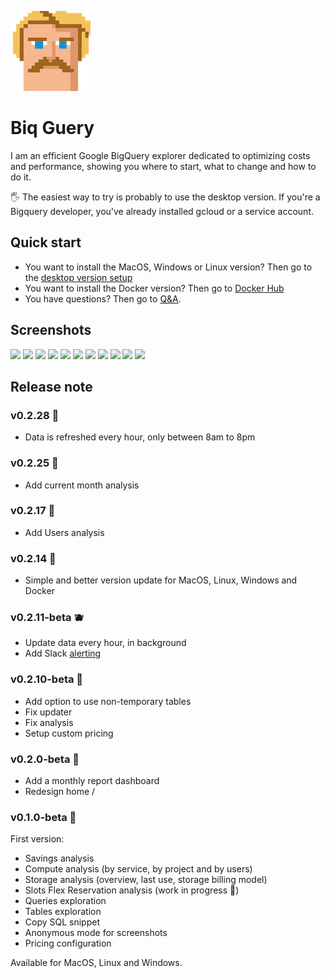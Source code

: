 ![Biq Guery](/img/icon.png) 

# Biq Guery

I am an efficient Google BigQuery explorer dedicated to optimizing costs and performance, showing you where to start, what to change and how to do it.

🖐️ The easiest way to try is probably to use the desktop version. If you're a Bigquery developer, you've already installed gcloud or a service account.

## Quick start
- You want to install the MacOS, Windows or Linux version? Then go to the [desktop version setup](https://github.com/biqguery/docs/blob/main/DESKTOP.md)
- You want to install the Docker version? Then go to [Docker Hub](https://hub.docker.com/r/biqguery/biqguery)
- You have questions? Then go to [Q&A](https://github.com/biqguery/docs/blob/main/Q%26A.md).

## Screenshots

<img src="https://biqguery.com/img/screenshots/root.webp" height="200"> <img src="https://biqguery.com/img/screenshots/monthly-report.webp" height="200"> <img src="https://biqguery.com/img/screenshots/savings.webp" height="200"> <img src="https://biqguery.com/img/screenshots/compute-service.webp" height="200"> <img src="https://biqguery.com/img/screenshots/compute-user.webp" height="200"> <img src="https://biqguery.com/img/screenshots/slot-reservations.webp" height="200"> <img src="https://biqguery.com/img/screenshots/queries.webp" height="200"> <img src="https://biqguery.com/img/screenshots/storage-overview.webp" height="200"> <img src="https://biqguery.com/img/screenshots/storage-usage.webp" height="200"> <img src="https://biqguery.com/img/screenshots/storage-dataset.webp" height="200"> <img src="https://biqguery.com/img/screenshots/tables.webp" height="200">

## Release note

### v0.2.28 🍌

- Data is refreshed every hour, only between 8am to 8pm

### v0.2.25 🍋

- Add current month analysis

### v0.2.17 🍏

- Add Users analysis

### v0.2.14 🥝

- Simple and better version update for MacOS, Linux, Windows and Docker

### v0.2.11-beta 🫐

- Update data every hour, in background
- Add Slack [alerting](https://github.com/biqguery/docs/blob/main/docker.md)

### v0.2.10-beta 🍎

- Add option to use non-temporary tables
- Fix updater
- Fix analysis
- Setup custom pricing

### v0.2.0-beta 🍇️

- Add a monthly report dashboard
- Redesign home /

### v0.1.0-beta 🍓

First version:

- Savings analysis
- Compute analysis (by service, by project and by users)
- Storage analysis (overview, last use, storage billing model)
- Slots Flex Reservation analysis (work in progress 🚧)
- Queries exploration
- Tables exploration
- Copy SQL snippet
- Anonymous mode for screenshots
- Pricing configuration

Available for MacOS, Linux and Windows.
